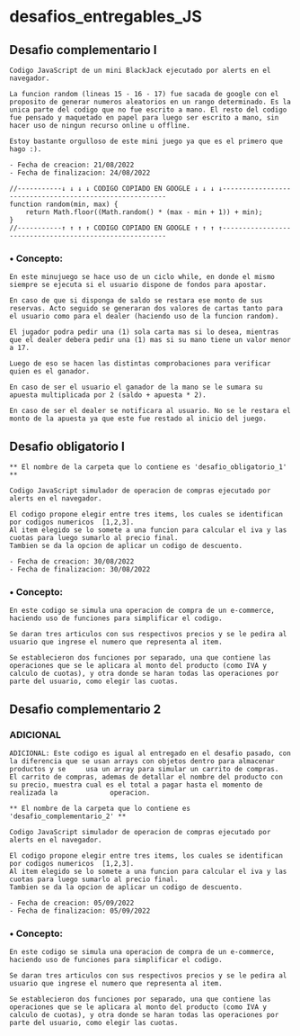 # desafios_entregables_JS

## Desafio complementario I
    Codigo JavaScript de un mini BlackJack ejecutado por alerts en el navegador.

    La funcion random (lineas 15 - 16 - 17) fue sacada de google con el proposito de generar numeros aleatorios en un rango determinado. Es la unica parte del codigo que no fue escrito a mano. El resto del codigo fue pensado y maquetado en papel para luego ser escrito a mano, sin hacer uso de ningun recurso online u offline.

    Estoy bastante orgulloso de este mini juego ya que es el primero que hago :).

    - Fecha de creacion: 21/08/2022
    - Fecha de finalizacion: 24/08/2022

```
//-----------↓ ↓ ↓ ↓ CODIGO COPIADO EN GOOGLE ↓ ↓ ↓ ↓--------------------------------------------------------
function random(min, max) {
    return Math.floor((Math.random() * (max - min + 1)) + min);
}
//-----------↑ ↑ ↑ ↑ CODIGO COPIADO EN GOOGLE ↑ ↑ ↑ ↑--------------------------------------------------------
```
### • Concepto:
    En este minujuego se hace uso de un ciclo while, en donde el mismo siempre se ejecuta si el usuario dispone de fondos para apostar.

    En caso de que si disponga de saldo se restara ese monto de sus reservas. Acto seguido se generaran dos valores de cartas tanto para el usuario como para el dealer (haciendo uso de la funcion random).

    El jugador podra pedir una (1) sola carta mas si lo desea, mientras que el dealer debera pedir una (1) mas si su mano tiene un valor menor a 17.

    Luego de eso se hacen las distintas comprobaciones para verificar quien es el ganador.

    En caso de ser el usuario el ganador de la mano se le sumara su apuesta multiplicada por 2 (saldo + apuesta * 2).

    En caso de ser el dealer se notificara al usuario. No se le restara el monto de la apuesta ya que este fue restado al inicio del juego.

## Desafio obligatorio I
    ** El nombre de la carpeta que lo contiene es 'desafio_obligatorio_1' **

    Codigo JavaScript simulador de operacion de compras ejecutado por alerts en el navegador.

    El codigo propone elegir entre tres items, los cuales se identifican por codigos numericos  [1,2,3].
    Al item elegido se lo somete a una funcion para calcular el iva y las cuotas para luego sumarlo al precio final. 
    Tambien se da la opcion de aplicar un codigo de descuento.

    - Fecha de creacion: 30/08/2022
    - Fecha de finalizacion: 30/08/2022

### • Concepto:
    En este codigo se simula una operacion de compra de un e-commerce, haciendo uso de funciones para simplificar el codigo.

    Se daran tres articulos con sus respectivos precios y se le pedira al usuario que ingrese el numero que representa al item.

    Se establecieron dos funciones por separado, una que contiene las operaciones que se le aplicara al monto del producto (como IVA y calculo de cuotas), y otra donde se haran todas las operaciones por parte del usuario, como elegir las cuotas.


## Desafio complementario 2

### ADICIONAL
    ADICIONAL: Este codigo es igual al entregado en el desafio pasado, con la diferencia que se usan arrays con objetos dentro para almacenar productos y se     usa un array para simular un carrito de compras. 
    El carrito de compras, ademas de detallar el nombre del producto con su precio, muestra cual es el total a pagar hasta el momento de realizada la             operacion.
    
    ** El nombre de la carpeta que lo contiene es 'desafio_complementario_2' **

    Codigo JavaScript simulador de operacion de compras ejecutado por alerts en el navegador.

    El codigo propone elegir entre tres items, los cuales se identifican por codigos numericos  [1,2,3].
    Al item elegido se lo somete a una funcion para calcular el iva y las cuotas para luego sumarlo al precio final. 
    Tambien se da la opcion de aplicar un codigo de descuento.

    - Fecha de creacion: 05/09/2022
    - Fecha de finalizacion: 05/09/2022
    
### • Concepto:
    En este codigo se simula una operacion de compra de un e-commerce, haciendo uso de funciones para simplificar el codigo.

    Se daran tres articulos con sus respectivos precios y se le pedira al usuario que ingrese el numero que representa al item.

    Se establecieron dos funciones por separado, una que contiene las operaciones que se le aplicara al monto del producto (como IVA y calculo de cuotas), y otra donde se haran todas las operaciones por parte del usuario, como elegir las cuotas.
